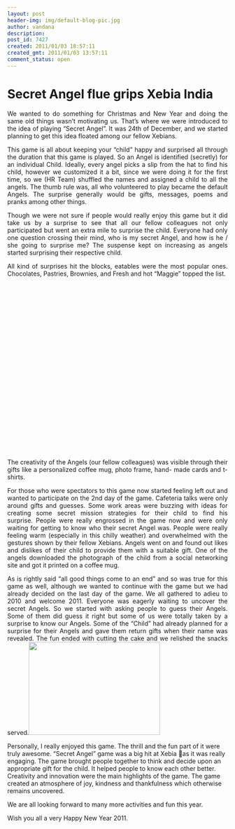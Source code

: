 ```yaml
---
layout: post
header-img: img/default-blog-pic.jpg
author: vandana
description: 
post_id: 7427
created: 2011/01/03 18:57:11
created_gmt: 2011/01/03 13:57:11
comment_status: open
---
```


# Secret Angel flue grips Xebia India

<p style="text-align: justify;">We wanted to do something for Christmas and New Year and doing the same old things wasn’t motivating us. That’s where we were introduced to the idea of playing “Secret Angel”. It was 24th of December, and we started planning to get this idea floated among our fellow Xebians.</p>

<p style="text-align: justify;">This game is all about keeping your “child” happy and surprised all through the duration that this game is played. So an Angel is identified (secretly) for an individual Child. Ideally, every angel picks a slip from the hat to find his child, however we customized it a bit, since we were doing it for the first time, so we (HR Team) shuffled the names and assigned a child to all the angels. The thumb rule was, all who volunteered to play became the default Angels. The surprise generally would be gifts, messages, poems and pranks among other things. <!--more--></p>

<p style="text-align: justify;">Though we were not sure if people would really enjoy this game but it did take us by a surprise to see that all our fellow colleagues not only participated but went an extra mile to surprise the child. Everyone had only one question crossing their mind, who is my secret Angel, and how is he / she going to surprise me? The suspense kept on increasing as angels started surprising their respective child.</p>

<p style="text-align: justify;">All kind of surprises hit the blocks, eatables were the most popular ones. Chocolates, Pastries, Brownies, and Fresh and hot “Maggie” topped the list.</p>

<p style="text-align: justify;"><object classid="clsid:d27cdb6e-ae6d-11cf-96b8-444553540000" width="480" height="385" codebase="http://download.macromedia.com/pub/shockwave/cabs/flash/swflash.cab#version=6,0,40,0"><param name="allowFullScreen" value="true" /><param name="allowscriptaccess" value="always" /><param name="src" value="http://www.youtube.com/v/OPvQuNoQXzI?fs=1&amp;hl=en_US" /><param name="allowfullscreen" value="true" /><embed type="application/x-shockwave-flash" width="480" height="385" src="http://www.youtube.com/v/OPvQuNoQXzI?fs=1&amp;hl=en_US" allowfullscreen="true" allowscriptaccess="always"></embed></object>

<p style="text-align: justify;">The creativity of the Angels (our fellow colleagues) was visible through their gifts like a personalized coffee mug, photo frame, hand- made cards and t-shirts.</p>
<p style="text-align: justify;">For those who were spectators to this game now started feeling left out and wanted to participate on the 2nd day of the game. Cafeteria talks were only around gifts and guesses. Some work areas were buzzing with ideas for creating some secret mission strategies for their child to find his surprise. People were really engrossed in the game now and were only waiting for getting to know who their secret Angel was. People were really feeling warm (especially in this chilly weather) and overwhelmed with the gestures shown by their fellow Xebians. Angels went on and found out likes and dislikes of their child to provide them with a suitable gift. One of the angels downloaded the photograph of the child from a social networking site and got it printed on a coffee mug.</p>
<p style="text-align: justify;">As is rightly said “all good things come to an end” and so was true for this game as well, although we wanted to continue with the game but we had already decided on the last day of the game. We all gathered to adieu to 2010 and welcome 2011. Everyone was eagerly waiting to uncover the secret Angels. So we started with asking people to guess their Angels. Some of them did guess it right but some of us were totally taken by a surprise to know our Angels. Some of the “Child” had already planned for a surprise for their Angels and gave them return gifts when their name was revealed. The fun ended with cutting the cake and we relished the snacks served.<a rel="attachment wp-att-7441" href="http://xebee.xebia.in/2011/01/03/secret-angel-flue-grips-xebia-india/secret-angel-at-christmas-time4/"><img class="size-medium wp-image-7441 " title="Its time to uncover Angels.....cutting New Year cake" src="http://xebee.xebia.in/wp-content/uploads/2011/01/Secret-Angel-at-Christmas-Time4-300x212.jpg" alt="" width="300" height="212" /></a></p>
Personally, I really enjoyed this game. The thrill and the fun part of it were truly awesome. “Secret Angel” game was a big hit at Xebia as it was really engaging. The game brought people together to think and decide upon an appropriate gift for the child. It helped people to know each other better. Creativity and innovation were the main highlights of the game. The game created an atmosphere of joy, kindness and thankfulness which otherwise remains uncovered.
<p style="text-align: justify;">We are all looking forward to many more activities and fun this year.</p>
<p style="text-align: justify;">Wish you all a very Happy New Year 2011.</p>